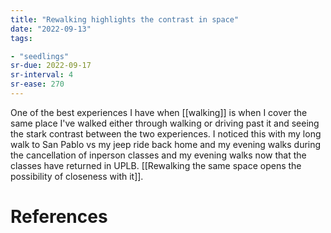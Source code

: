 ```yaml
---
title: "Rewalking highlights the contrast in space"
date: "2022-09-13"
tags:

- "seedlings"
sr-due: 2022-09-17
sr-interval: 4
sr-ease: 270
---
```


One of the best experiences I have when [[walking]] is when I cover the same place I've walked either through walking or driving past it and seeing the stark contrast between the two experiences. I noticed this with my long walk to San Pablo vs my jeep ride back home and my evening walks during the cancellation of inperson classes and my evening walks now that the classes have returned in UPLB. [[Rewalking the same space opens the possibility of closeness with it]].

# References
